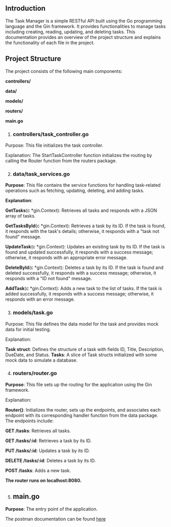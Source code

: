 ## Introduction
The Task Manager is a simple RESTful API built using the Go programming language and the Gin framework. It provides functionalities to manage tasks including creating, reading, updating, and deleting tasks. This documentation provides an overview of the project structure and explains the functionality of each file in the project.

## Project Structure
The project consists of the following main components:

**controllers/**

**data/**

**models/**

**routers/**

**main.go** 

1. ### controllers/task_controller.go

Purpose: This file initializes the task controller.

Explanation: The StartTaskController function initializes the routing by calling the Router function from the routers package.

2. ### data/task_services.go
**Purpose**: This file contains the service functions for handling task-related operations such as fetching, updating, deleting, and adding tasks.

**Explanation**:

**GetTasks**(c *gin.Context): Retrieves all tasks and responds with a JSON array of tasks.

**GetTasksById**(c *gin.Context): Retrieves a task by its ID. If the task is found, it responds with the task's details; otherwise, it responds with a "task not found" message.

**UpdateTask**(c *gin.Context): Updates an existing task by its ID. If the task is found and updated successfully, it responds with a success message; otherwise, it responds with an appropriate error message.

**DeleteById**(c *gin.Context): Deletes a task by its ID. If the task is found and deleted successfully, it responds with a success message; otherwise, it responds with a "ID not found" message.

**AddTask**(c *gin.Context): Adds a new task to the list of tasks. If the task is added successfully, it responds with a success message; otherwise, it responds with an error message.

3. ### models/task.go
Purpose: This file defines the data model for the task and provides mock data for initial testing.

Explanation:

**Task struct**: Defines the structure of a task with fields ID, Title, Description, DueDate, and Status.
**Tasks**: A slice of Task structs initialized with some mock data to simulate a database.

4. ### routers/router.go
**Purpose**: This file sets up the routing for the application using the Gin framework.

Explanation:

**Router()**: Initializes the router, sets up the endpoints, and associates each endpoint with its corresponding handler function from the data package. The endpoints include:

**GET /tasks**: Retrieves all tasks.

**GET /tasks/:id**: Retrieves a task by its ID.

**PUT /tasks/:id**: Updates a task by its ID.

**DELETE /tasks/:id**: Deletes a task by its ID.

**POST /tasks**: Adds a new task.

**The router runs on localhost:8080.**

5. ## main.go
**Purpose**: The entry point of the application.


The postman documentation can be found [here](https://documenter.getpostman.com/view/37520949/2sA3rzKt1E)